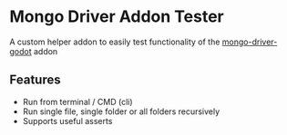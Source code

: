 Mongo Driver Addon Tester
=========================================

A custom helper addon to easily test functionality of the [mongo-driver-godot](https://github.com/3ddelano/mongo-driver-godot) addon

Features
--------------

- Run from terminal / CMD (cli)
- Run single file, single folder or all folders recursively
- Supports useful asserts


